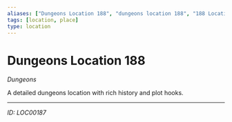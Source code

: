 ```yaml
---
aliases: ["Dungeons Location 188", "dungeons location 188", "188 Location Dungeons"]
tags: [location, place]
type: location
---
```


# Dungeons Location 188

*Dungeons*

A detailed dungeons location with rich history and plot hooks.

---
*ID: LOC00187*